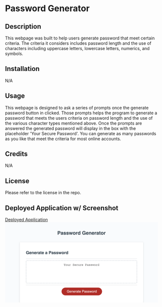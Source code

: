 # Password Generator

## Description

This webpage was built to help users generate password that meet certain criteria. The criteria it considers includes password length and the use of characters including uppercase letters, lowercase letters, numerics, and symbols. 

## Installation

N/A

## Usage

This webpage is designed to ask a series of prompts once the generate password button in clicked. Those prompts helps the program to generate a password that meets the users criteria on password length and the use of the various character types mentioned above. Once the prompts are answered the generated password will display in the box with the placeholder 'Your Secure Password'. You can generate as many passwords as you like that meet the criteria for most online accounts. 

## Credits

N/A

## License

Please refer to the license in the repo.

## Deployed Application w/ Screenshot
[Deployed Application](https://pbullock08.github.io/password-generator/)
![image](./assets/images/pbullock08.github.io_password-generator_.png)
